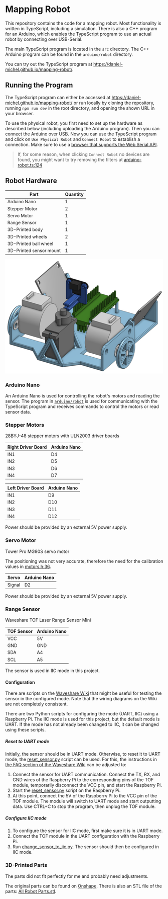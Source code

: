 # Mapping Robot

This repository contains the code for a mapping robot.
Most functionality is written in TypeScript, including a simulation.
There is also a C++ program for an Arduino, which enables the TypeScript program to use an actual robot by connecting over USB-Serial.

The main TypeScript program is located in the `src` directory.
The C++ Arduino program can be found in the `arduino/robot` directory.

You can try out the TypeScript program at https://daniel-michel.github.io/mapping-robot/.

## Running the Program

The TypeScript program can either be accessed at https://daniel-michel.github.io/mapping-robot/ or run locally by cloning the repository, running `npm run dev` in the root directory, and opening the shown URL in your browser.

To use the physical robot, you first need to set up the hardware as described below (including uploading the Arduino program).
Then you can connect the Arduino over USB.
Now you can use the TypeScript program and click on `Use Physical Robot` and `Connect Robot` to establish a connection. Make sure to use a [browser that supports the Web Serial API](https://caniuse.com/web-serial).

> If, for some reason, when clicking `Connect Robot` no devices are found, you might want to try removing the filters at [arduino-robot.ts:124](./src/logic/robot/arduino-robot.ts#L124-L129)

## Robot Hardware

| Part                    | Quantity |
| ----------------------- | -------- |
| Arduino Nano            | 1        |
| Stepper Motor           | 2        |
| Servo Motor             | 1        |
| Range Sensor            | 1        |
| 3D-Printed body         | 1        |
| 3D-Printed wheels       | 2        |
| 3D-Printed ball wheel   | 1        |
| 3D-Printed sensor mount | 1        |

![Model of the assembled parts](./docs/images/robot-model.png)

### Arduino Nano

An Arduino Nano is used for controlling the robot's motors and reading the sensor.
The program in [`arduino/robot`](./arduino/robot/) is used for communicating with the TypeScript program and receives commands to control the motors or read sensor data.

### Stepper Motors

28BYJ-48 stepper motors with ULN2003 driver boards

| Right Driver Board | Arduino Nano |
| ------------------ | ------------ |
| IN1                | D4           |
| IN2                | D5           |
| IN3                | D6           |
| IN4                | D7           |

| Left Driver Board | Arduino Nano |
| ----------------- | ------------ |
| IN1               | D9           |
| IN2               | D10          |
| IN3               | D11          |
| IN4               | D12          |

Power should be provided by an external 5V power supply.

### Servo Motor

Tower Pro MG90S servo motor

The positioning was not very accurate, therefore the need for the calibration values in [motors.h:36](./arduino/robot/motors.h#L36-L39).

| Servo  | Arduino Nano |
| ------ | ------------ |
| Signal | D2           |

Power should be provided by an external 5V power supply.

### Range Sensor

Waveshare TOF Laser Range Sensor Mini

| TOF Sensor | Arduino Nano |
| ---------- | ------------ |
| VCC        | 5V           |
| GND        | GND          |
| SDA        | A4           |
| SCL        | A5           |

The sensor is used in IIC mode in this project.

#### Configuration

There are scripts on the [Waveshare Wiki](https://www.waveshare.com/wiki/TOF_Laser_Range_Sensor_Mini) that might be useful for testing the sensor in the configured mode. Note that the wiring diagrams on the Wiki are not completely consistent.

There are two Python scripts for configuring the mode (UART, IIC) using a Raspberry Pi.
The IIC mode is used for this project, but the default mode is UART.
If the mode has not already been changed to IIC, it can be changed using these scripts.

##### Reset to UART mode

Initially, the sensor should be in UART mode. Otherwise, to reset it to UART mode, the [reset_sensor.py](./rasp_sensor_scripts/reset_sensor.py) script can be used.
For this, the instructions in [the FAQ section of the Waveshare Wiki](https://www.waveshare.com/wiki/TOF_Laser_Range_Sensor_Mini#FAQ) can be adjusted to:

1. Connect the sensor for UART communication. Connect the TX, RX, and GND wires of the Raspberry Pi to the corresponding pins of the TOF module, temporarily disconnect the VCC pin, and start the Raspberry Pi.
2. Start the [reset_sensor.py](./rasp_sensor_scripts/reset_sensor.py) script on the Raspberry Pi.
3. At this point, connect the 5V of the Raspberry Pi to the VCC pin of the TOF module. The module will switch to UART mode and start outputting data. Use CTRL+C to stop the program, then unplug the TOF module.

##### Configure IIC mode

1. To configure the sensor for IIC mode, first make sure it is in UART mode.
2. Connect the TOF module in the UART configuration with the Raspberry Pi.
3. Run [change_sensor_to_iic.py](./rasp_sensor_scripts/change_sensor_to_iic.py).
   The sensor should then be configured in IIC mode.

### 3D-Printed Parts

The parts did not fit perfectly for me and probably need adjustments.

The original parts can be found on [Onshape](https://cad.onshape.com/documents/9786b54982b96f282970ed90/w/a34a31064c99de7c25494cb7/e/251084b2ad647410587588c3).
There is also an STL file of the parts: [All Robot Parts.stl](./robot-3d-print/All%20Robot%20Parts.stl).
